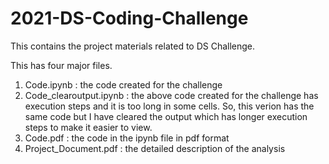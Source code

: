 # 2021-DS-Coding-Challenge
This contains the project materials related to DS Challenge.

This has four major files. 
1. Code.ipynb : the code created for the challenge
2. Code_clearoutput.ipynb : the above code created for the challenge has execution steps and it is too long in some cells. So, this verion
   has the same code but I have cleared the output which has longer execution steps to make it easier to view.   
3. Code.pdf : the code in the ipynb file in pdf format
4. Project_Document.pdf : the detailed description of the analysis
